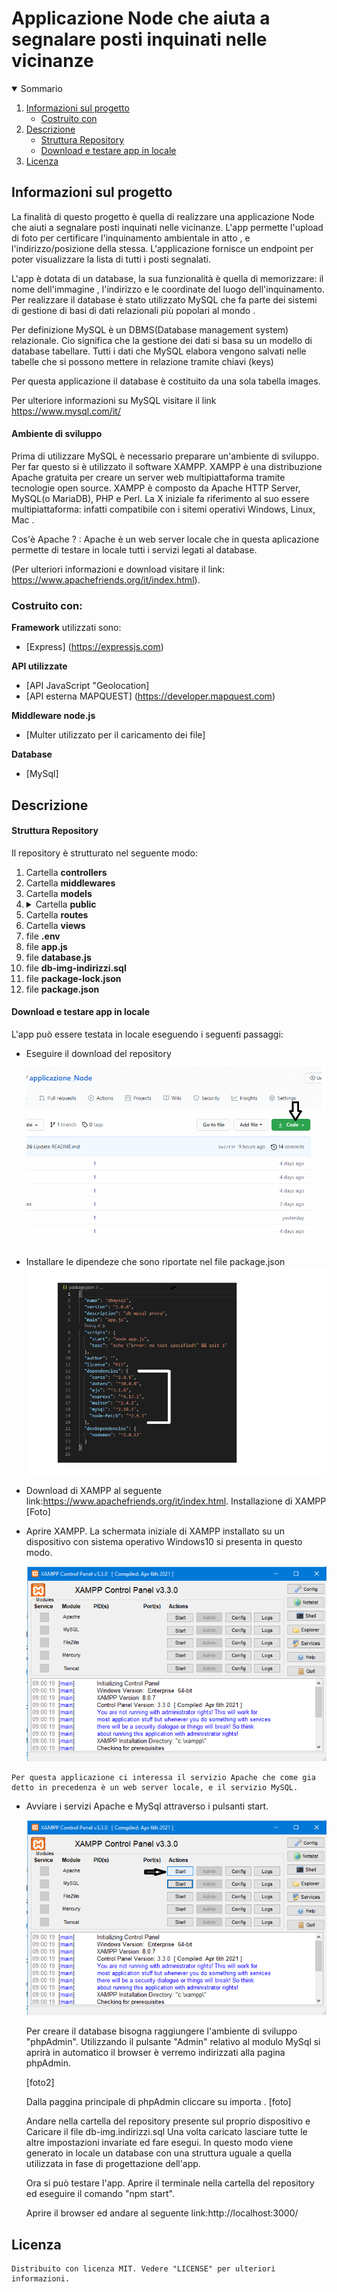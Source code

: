 <h1 algin="center">Applicazione Node che aiuta a segnalare posti inquinati nelle vicinanze</h1>

<details open="open">
  <summary>Sommario</summary>
  <ol>
    <li>
      <a href="#informazioni-sul-progetto">Informazioni sul progetto</a>
      <ul>
        <li><a href="#costruito-con">Costruito con</a></li>
      </ul>
    </li>
   <li><a href="#descrizione">Descrizione</a>
     <ul>
        <li><a href="#struttura-repository">Struttura Repository</a></li>
        <li><a href="#Download-e-testare-app-in-locale">Download e testare app in locale</a></li>
      </ul>
    </li>
   <li><a href="#licenza">Licenza</a></li>
  <ol>
</details>

<!-- Informazioni sul progetto-->
## Informazioni sul progetto
 La finalità di questo progetto è quella di realizzare una applicazione Node che aiuti a segnalare posti inquinati nelle vicinanze.
 L'app permette l'upload di foto per certificare l'inquinamento ambientale in atto , e l'indirizzo/posizione della stessa.
 L'applicazione fornisce un endpoint per poter visualizzare la lista di tutti i posti segnalati.
    
 L'app è dotata di un database, la sua funzionalità è quella di memorizzare: il nome dell'immagine , l'indirizzo e le coordinate del luogo dell'inquinamento.
 Per realizzare il database è stato utilizzato MySQL che fa parte dei sistemi di gestione di basi di dati relazionali più popolari al mondo .
 
 Per definizione MySQL è un DBMS(Database management system) relazionale. Cio significa che la gestione dei dati si basa su un modello di database tabellare. Tutti i dati che MySQL elabora vengono salvati nelle tabelle che si possono mettere in relazione tramite chiavi (keys)
 
 Per questa applicazione il database è costituito da una sola tabella images.
    
 Per ulteriore informazioni su MySQL visitare il link https://www.mysql.com/it/ 
    
 <h4>Ambiente di sviluppo</h4>
 Prima di utilizzare MySQL è necessario preparare un'ambiente di sviluppo. Per far questo si è utilizzato il software XAMPP.
 XAMPP è una distribuzione Apache gratuita per creare un server web multipiattaforma tramite tecnologie open source.
 XAMPP è composto da Apache HTTP Server, MySQL(o MariaDB), PHP e Perl. La X iniziale fa riferimento al suo essere multipiattaforma: infatti compatibile con i sitemi operativi Windows, Linux, Mac .
    
 Cos'è Apache ? :
 Apache è un web server locale che in questa aplicazione permette di testare in locale tutti i servizi legati al database.

 (Per ulteriori informazioni e download visitare il link: https://www.apachefriends.org/it/index.html).

 #### <h3>Costruito con:</h3>
 <b>Framework</b> utilizzati sono:
 * [Express] (https://expressjs.com)

    
 <b>API utilizzate</b>
   * [API JavaScript "Geolocation] 
   * [API esterna MAPQUEST] (https://developer.mapquest.com)
 
 <b>Middleware node.js</b>
   * [Multer utilizzato per il caricamento dei file]

 <b>Database</b>
   * [MySql]


<!--Descrizione-->
## Descrizione
#### Struttura Repository
  Il repository è strutturato nel seguente modo:  
 <ol>
   <li> Cartella <b>controllers</b> </li>
   <li>Cartella <b>middlewares</b></li>
   <li>Cartella <b>models</b></li>
  <li><details>
    <summary>Cartella <b>public</b></summary>
    <ol>
      <li>Cartella <b>CSS</b></li>
      <li>Cartella <b>JS</b></li>
      <li>Cartella <b>favicons</b></li>
      <li>Cartella <b>images</b></li>
    <ol>
   </details>
  </li>
   <li>Cartella <b>routes</b></li>
   <li>Cartella <b>views</b></li>
   <li>file <b>.env</b></li>
   <li>file <b>app.js</b></li>
   <li>file <b>database.js</b></li>
   <li>file <b>db-img-indirizzi.sql</b></li>     
   <li>file <b>package-lock.json</b></li>
   <li>file <b>package.json</b></li>
 </ol>

 ####  Download e testare app in locale
  L'app può essere testata in locale eseguendo i seguenti passaggi:

   * Eseguire il download del repository
       ![](img-README/animiertes-gif-von-online-umwandeln-de.gif)
     
   * Installare le dipendeze che sono riportate nel file package.json 
       ![](img-README/package.png)
     
   * Download di XAMPP al seguente link:https://www.apachefriends.org/it/index.html.
       Installazione di XAMPP
       [Foto]
   * Aprire XAMPP.
      La schermata iniziale di XAMPP installato su un dispositivo con sistema operativo Windows10 si presenta in questo modo.
     
      ![](img-README/1.png)
      
    Per questa applicazione ci interessa il servizio Apache che come gia detto in precedenza è un web server locale, e il servizio MySQL.
    
   *  Avviare i servizi Apache e MySql attraverso i pulsanti start.
    
      ![](img-README/animiertes-gif-von-online-umwandeln-de%20(1).gif)
   
      Per creare il database bisogna raggiungere l'ambiente di sviluppo "phpAdmin". Utilizzando il pulsante "Admin" relativo al modulo MySql si aprirà in automatico il 
      browser è verremo indirizzati alla pagina phpAdmin.
      
      [foto2]
      
    
     
       Dalla paggina principale di phpAdmin cliccare su importa .
       [foto]
  
       Andare nella cartella del repository presente sul proprio dispositivo e Caricare il file db-img.indirizzi.sql 
       Una volta caricato lasciare tutte le altre impostazioni invariate ed fare esegui.
       In questo modo viene generato in locale un database con una struttura uguale a quella utilizzata in fase di progettazione dell'app.
    
       Ora si può testare l'app.
       Aprire il terminale nella cartella del repository ed eseguire il comando "npm start".
     
       Aprire il browser ed andare al seguente link:http://localhost:3000/
     

 ## Licenza
    Distribuito con licenza MIT. Vedere "LICENSE" per ulteriori informazioni.
